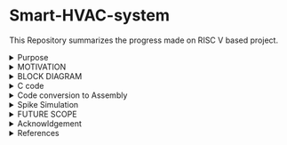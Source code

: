 # Smart-HVAC-system

This Repository summarizes the progress made on RISC V based project.

<details>
  <summary>
    Purpose
  </summary>
  Heating, Ventilation, and Air Conditioning (HVAC) systems are essential in various applications where maintaining optimal indoor environmental conditions is crucial for comfort, health, or process requirements. 

This Project focusses on smart HVAC systems that are installed in cars which will ensure a temperature and moisture control inside the vehicle using DHT11 temperature and moisture sensor. It is Effective as well as economically feasible. The output of the sensor will act as the input for RISC V which will be help us to roll off the window and Switch on the HVAC system even if the people are not around. These are useful when the car is either parked on outdoors during the day time or if there is humidity out. These are essential in various environments for several reasons:

**1. Comfort:**

Temperature Control: HVAC systems regulate indoor temperatures, ensuring occupants are comfortable regardless of external weather conditions.
Humidity Control: HVAC systems maintain optimal humidity levels, preventing discomfort caused by dry or excessively humid air.

**2. Health and Safety:**

Air Quality: HVAC systems filter and circulate air, removing pollutants, allergens, and contaminants. This is crucial for indoor air quality, especially in buildings with limited natural ventilation.
Disease Control: Proper ventilation and air exchange help reduce the spread of airborne diseases by diluting and exhausting contaminants.

**3. Energy Efficiency:**
Energy Conservation: HVAC systems are designed to be energy-efficient, reducing overall energy consumption in buildings.
Temperature Zoning: HVAC systems can be designed with zoning capabilities, allowing specific areas to be heated or cooled as needed, conserving energy in unoccupied spaces.

In summary, HVAC systems are essential for ensuring human comfort, health, safety, and the efficient operation of buildings and various industrial processes. They are designed to address a wide range of environmental and operational needs in diverse settings.
  
</details>

<details>
  <summary>
    MOTIVATION
  </summary>
  This Project focusses on creating a  smart HVAC system in cars. The development and integration of HVAC (Heating, Ventilation, and Air Conditioning) systems in cars are driven by several important factors, all aimed at enhancing the comfort, safety, and overall driving experience for passengers and drivers:

  **1. Passenger Comfort:**
  
 (a) Temperature Control: HVAC systems allow passengers to maintain a comfortable temperature inside the car, regardless of the weather conditions outside. This is especially important during extreme heat or cold.
(b) Humidity Control: Proper ventilation helps control humidity levels, preventing the feeling of stickiness and discomfort inside the vehicle.

**2. Driver Comfort and Safety:**

(a) Fog and Defrosting: HVAC systems are crucial for defrosting windows during cold weather. They also help prevent fogging, ensuring optimal visibility for the driver, which is essential for safe driving.
(b) Dehumidification: HVAC systems dehumidify the air, preventing the buildup of condensation inside the vehicle. This is especially important in preventing fogging on windows.
Occupant Focus: Comfortable passengers are less likely to distract the driver, contributing to overall road safety.

**3. Health and Well-being:**

Comfortable Journey: A comfortable temperature and clean air contribute to reduced stress during travel, enhancing the overall well-being of passengers.
Preventing Overheating: In hot weather, an efficient air conditioning system prevents passengers, especially children and the elderly, from overheating, which can be dangerous.

**4. Market Demand and Competitiveness:**

Consumer Expectations: Modern consumers expect a high level of comfort and convenience in their vehicles. HVAC systems have become a standard feature in most vehicles to meet these expectations.
Competitive Advantage: Car manufacturers compete based on the features and comfort they offer. A well-designed HVAC system adds value to the vehicle and can be a competitive advantage in the market.

**5. Vehicle Functionality:**

Demands of Modern Vehicles: Modern vehicles often come with electronic systems and gadgets that generate heat. Efficient HVAC systems help dissipate this heat, ensuring the proper functioning of these components.
Battery Cooling: In electric and hybrid vehicles, HVAC systems are used to cool batteries, ensuring they operate within the optimal temperature range.

**6. Regulatory Compliance:**

Emission Regulations: Regulations and standards often mandate the use of HVAC systems to control emissions and ensure efficient fuel consumption.
Safety Regulations: Proper defrosting and demisting are essential for compliance with safety regulations, ensuring visibility is not compromised.
In summary, the integration of HVAC systems in cars is driven by the need to provide comfort, safety, and well-being for passengers and drivers. Meeting consumer expectations, ensuring safety compliance, and staying competitive in the market are significant motivators for car manufacturers to invest in advanced and efficient HVAC technologies.

</details>
<details>
  <summary>
    BLOCK DIAGRAM
  </summary>
  
![WhatsApp Image 2023-10-10 at 19 18 57](https://github.com/Vartika-iiitb/Smart-HVAC-system/assets/140998716/5ea4909d-0650-4f72-9b06-aafc581a5e83)

</details>
<details>
  <summary>
    C code
  </summary>
	
  ```
#include<stdio.h>
int main()  {

    int sensor_status;
    int Temp_sensor;
    int masking;
    int i;
    int sensor_state;
    int HVAC0,HVAC1;
    
    
        //for (int j=0; j<15;j++) {
        while(1){
        
	
       //if(j<10)
			sensor_status=1;
	//else
			sensor_status=0;
			

		asm volatile(
		"or x30, x30, %1\n\t"
		"andi %0, x30, 0x01\n\t"
		: "=r" (sensor_state)
		: "r" (sensor_status)
		: "x30"
		);
	

 
       
        if (sensor_status == 0) {
            // If temp. is below threshold value keep AC off and windows closed
            masking=0xFFFFFFFD;
            //printf("AC off and windows closed \n");
          Temp_sensor = 0; 
       
            asm volatile(
            "and x30,x30, %0\n\t"     // Load immediate 1 into x30
            "ori x30, x30,2"                 // output at 2nd bit , switches off the HVAC unit
            :
            :"r"(masking)
            :"x30"
            );
            asm volatile(
	    	"addi %0, x30, 0\n\t"
	    	:"=r"(HVAC0)
	    	:
	    	:"x30"
	    	);
    	//printf("HVAC0 = %d\n",HVAC0);
            
      
        } 
        else {
            // If Temparture is above threshold value, turn on AC and rolloff windows for a while.
            masking=0xFFFFFFFD;
             Temp_sensor = 1; 
           //printf("AC turned on and windows opened for a while \n ");
            asm volatile( 
            "and x30,x30, %0\n\t"     // Load immediate 1 into x30
            "ori x30, x30,0"            //// output at 2nd bit , switches on the HVAC unit
            :
            :"r"(masking)
            :"x30"
        );
        asm volatile(
	    	"addi %0, x30, 0\n\t"
	    	:"=r"(HVAC1)
	    	:
	    	:"x30"
	    	);
	//printf("HVAC1 = %d\n",HVAC1);
        }

 //printf("Temp_sensor=%d \n", Temp_sensor);   

}

return 0;
}

```

</details>

<details>

  <summary>
    Code conversion to Assembly
  </summary>

```vartika:     file format elf32-littleriscv


Disassembly of section .text:

00010054 <main>:
   10054:	fd010113          	addi	sp,sp,-48
   10058:	02812623          	sw	s0,44(sp)
   1005c:	03010413          	addi	s0,sp,48
   10060:	00100793          	li	a5,1
   10064:	fef42623          	sw	a5,-20(s0)
   10068:	fe042623          	sw	zero,-20(s0)
   1006c:	fec42783          	lw	a5,-20(s0)
   10070:	00ff6f33          	or	t5,t5,a5
   10074:	001f7793          	andi	a5,t5,1
   10078:	fef42423          	sw	a5,-24(s0)
   1007c:	fec42783          	lw	a5,-20(s0)
   10080:	02079463          	bnez	a5,100a8 <main+0x54>
   10084:	ffd00793          	li	a5,-3
   10088:	fef42223          	sw	a5,-28(s0)
   1008c:	fe042023          	sw	zero,-32(s0)
   10090:	fe442783          	lw	a5,-28(s0)
   10094:	00ff7f33          	and	t5,t5,a5
   10098:	002f6f13          	ori	t5,t5,2
   1009c:	000f0793          	mv	a5,t5
   100a0:	fcf42e23          	sw	a5,-36(s0)
   100a4:	fbdff06f          	j	10060 <main+0xc>
   100a8:	ffd00793          	li	a5,-3
   100ac:	fef42223          	sw	a5,-28(s0)
   100b0:	00100793          	li	a5,1
   100b4:	fef42023          	sw	a5,-32(s0)
   100b8:	fe442783          	lw	a5,-28(s0)
   100bc:	00ff7f33          	and	t5,t5,a5
   100c0:	000f6f13          	ori	t5,t5,0
   100c4:	000f0793          	mv	a5,t5
   100c8:	fcf42c23          	sw	a5,-40(s0)
   100cc:	f95ff06f          	j	10060 <main+0xc>
   
   ```


```
Number of different instructions: 11
List of unique instructions:
and
mv
andi
or
lw
bnez
li
addi
j
ori
sw
```


The compiled output of the C program has been shown below.

![tbovartika](https://github.com/Vartika-iiitb/Smart-HVAC-system/assets/140998716/792b1945-8da1-4bab-8915-3f00e0041b04)

</details>

<details>
	<summary>
		Spike Simulation
	</summary>
	When the temperature is above the threshold value, Then the Temp_sensor = 1, which inturns switches the AC and rolls off the windows for a while, contrary to that when temperature is below threshold value AC is off and windows are closed, the output of which is replicated in the spike results.
	
![Screenshot from 2023-10-25 17-12-34](https://github.com/Vartika-iiitb/Smart-HVAC-system/assets/140998716/997e8f6a-0958-419c-b313-e307f441cb2f)

![Screenshot from 2023-10-25 17-12-38](https://github.com/Vartika-iiitb/Smart-HVAC-system/assets/140998716/55e4e447-d0bf-4d29-89bb-104d6a70ec17)

to perform the spike simulations following commands were used

```
riscv64-unknown-elf-gcc -march=rv64i -mabi=lp64 -ffreestanding -o out HAVC_Ccode.c
spike pk out
```
</details>
<details>
  <summary>
    FUTURE SCOPE
  </summary>
  
 * To develop a user-friendly interface accessible via a mobile app, web dashboard or both.
 * It include features like real time temperature monitoring, Scheduling and remote control.
 * Implement Machine Learning algorithms
 
</details>

<details>
<summary>
Acknowldgement
</summary>

* I would sincerely like to thank Mr. Kunal Ghosh, Co founder of VLSI System Design Corp. Pvt. Ltd. for his consistent support and guidance throughout this task.
* Bhargav, Colleague at IIITB
</details>

<details>
<summary>
References
</summary>
	
 * https://github.com/SakethGajawada/RISCV-GNU
 * https://github.com/kunalg123
 * https://www.vsdiat.com/
</details>



